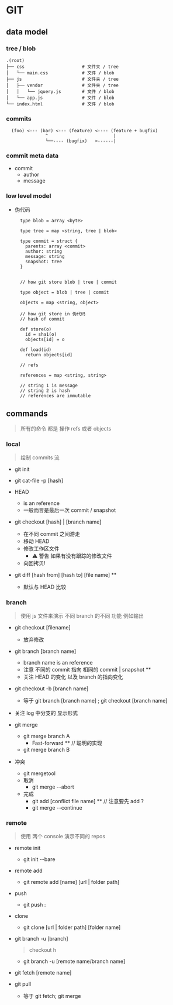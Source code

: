 # GIT

## data model

### tree / blob

```
.(root)
├── css                      # 文件夹 / tree
│   └── main.css             # 文件 / blob
├── js                       # 文件夹 / tree
│   ├── vendor               # 文件夹 / tree
│   │   └── jquery.js        # 文件 / blob
│   └── app.js               # 文件 / blob
└── index.html               # 文件 / blob
```

### commits

```
  (foo) <--- (bar) <--- (feature) <---- (feature + bugfix)
               ^                         |
               └──---- (bugfix)   <------|
```

### commit meta data

- commit
  - author
  - message

### low level model

- 伪代码

  ```
    type blob = array <byte>

    type tree = map <string, tree | blob>

    type commit = struct {
      parents: array <commit>
      author: string
      message: string
      snapshot: tree
    }
  ```

  ```

    // how git store blob | tree | commit

    type object = blob | tree | commit

    objects = map <string, object>

  ```

  ```
    // how git store in 伪代码
    // hash of commit

    def store(o)
      id = sha1(o)
      objects[id] = o

    def load(id)
      return objects[id]

  ```

  ```
    // refs

    references = map <string, string>

    // string 1 is message
    // string 2 is hash
    // references are immutable

  ```

## commands

> 所有的命令 都是 操作 refs 或者 objects

### local

> 绘制 commits 流

- git init

- git cat-file -p [hash]

- HEAD

  - is an reference
  - 一般而言是最后一次 commit / snapshot

- git checkout [hash] | [branch name]

  - 在不同 commit 之间游走
  - 移动 HEAD
  - 修改工作区文件
    - ⚠️ 警告 如果有没有跟踪的修改文件
  - 向回拷贝!

- git diff [hash from] [hash to] [file name] \*\*
  - 默认与 HEAD 比较

### branch

> 使用 js 文件来演示 不同 branch 的不同 功能 例如输出

- git checkout [filename]

  - 放弃修改

- git branch [branch name]

  - branch name is an reference
  - 注意 不同的 commit 指向 相同的 commit | snapshot \*\*
  - 关注 HEAD 的变化 以及 branch 的指向变化

- git checkout -b [branch name]

  - 等于 git branch [branch name] ; git checkout [branch name]

- 关注 log 中分支的 显示形式

- git merge

  - git merge branch A
    - Fast-forward \*\* // 聪明的实现
  - git merge branch B

- 冲突

  - git mergetool
  - 取消
    - git merge --abort
  - 完成
    - git add [conflict file name] \*\* // 注意要先 add ?
    - git merge --continue

### remote

> 使用 两个 console 演示不同的 repos

- remote init

  - git init --bare

- remote add

  - git remote add [name] [url | folder path]

- push

  - git push <remote name> <local branch name>:<remote branch name>

- clone

  - git clone [url | folder path] [folder name]

- git branch -u [branch]

  > checkout h

  - git branch -u [remote name/branch name]

- git fetch [remote name]

- git pull
  - 等于 git fetch; git merge
